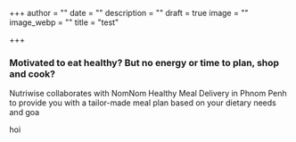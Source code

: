 +++
author = ""
date = ""
description = ""
draft = true
image = ""
image_webp = ""
title = "test"

+++
### Motivated to eat healthy? But no energy or time to plan, shop and cook?

Nutriwise collaborates with NomNom Healthy Meal Delivery in Phnom Penh to provide you with a tailor-made meal plan based on your dietary needs and goa
 
<div>hoi</div>